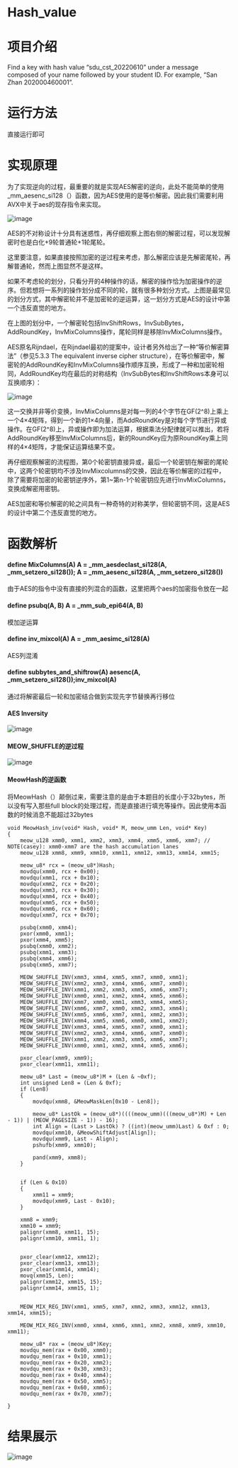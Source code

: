 # Hash_value

# 项目介绍
Find a key with hash value “sdu_cst_20220610” under a message composed of your name followed by your student ID. For example, “San Zhan 202000460001”.
# 运行方法
直接运行即可
# 实现原理

为了实现逆向的过程，最重要的就是实现AES解密的逆向，此处不能简单的使用_mm_aesenc_si128（）函数，因为AES使用的是等价解密。因此我们需要利用AVX中关于aes的现存指令来实现。


![image](https://user-images.githubusercontent.com/75195549/182007818-1aa018df-af5b-4b65-980a-df11c4e0cb93.png)

AES的不对称设计十分具有迷惑性，再仔细观察上图右侧的解密过程，可以发现解密时也是白化+9轮普通轮+1轮尾轮。

这里要注意，如果直接按照加密的逆过程来考虑，那么解密应该是先解密尾轮，再解普通轮，然而上图显然不是这样。

如果不考虑轮的划分，只看分开的4种操作的话，解密的操作恰为加密操作的逆序。但若想将一系列的操作划分成不同的轮，就有很多种划分方式。上图是最常见的划分方式，其中解密轮并不是加密轮的逆运算，这一划分方式是AES的设计中第一个违反直觉的地方。

在上图的划分中，一个解密轮包括InvShiftRows，InvSubBytes，AddRoundKey，InvMixColumns操作，尾轮同样是移除InvMixColumns操作。

AES原名Rijndael，在Rijndael最初的提案中，设计者另外给出了一种“等价解密算法”（参见5.3.3 The equivalent inverse cipher structure），在等价解密中，解密轮的AddRoundKey和InvMixColumns操作顺序互换，形成了一种和加密轮相同，AddRoundKey均在最后的对称结构（InvSubBytes和InvShiftRows本身可以互换顺序）：


![image](https://user-images.githubusercontent.com/75195549/182007842-fcd33e0a-ea41-49e2-af9c-8e068310e964.png)



这一交换并非等价变换，InvMixColumns是对每一列的4个字节在GF(2^8)上乘上一个4×4矩阵，得到一个新的1×4向量，而AddRoundKey是对每个字节进行异或操作。在GF(2^8)上，异或操作即为加法运算，根据乘法分配律就可以推出，若将AddRoundKey移至InvMixColumns后，新的RoundKey应为原RoundKey乘上同样的4×4矩阵，才能保证运算结果不变。

再仔细观察解密的流程图，第0个轮密钥直接异或，最后一个轮密钥在解密的尾轮中，这两个轮密钥均不涉及InvMixcolumns的交换，因此在等价解密的过程中，除了需要将加密的轮密钥逆序外，第1~第n-1个轮密钥应先进行InvMixColumns，变换成解密用密钥。

AES加密和等价解密的轮之间具有一种奇特的对称美学，但轮密钥不同，这是AES的设计中第二个违反直觉的地方。

# 函数解析

#### define MixColumns(A) A = _mm_aesdeclast_si128(A, _mm_setzero_si128()); A = _mm_aesenc_si128(A, _mm_setzero_si128())
由于AES的指令中没有直接的列混合的函数，这里把两个aes的加密指令放在一起

#### define psubq(A, B) A = _mm_sub_epi64(A, B)
模加逆运算

#### define inv_mixcol(A) A = _mm_aesimc_si128(A)
AES列混淆

#### define subbytes_and_shiftrow(A) aesenc(A, _mm_setzero_si128());inv_mixcol(A)
通过将解密最后一轮和加密结合做到实现先字节替换再行移位

#### AES Inversity


![image](https://user-images.githubusercontent.com/75195549/182007716-751bafe8-7dc5-479a-b1bb-768f43a26336.png)



#### MEOW_SHUFFLE的逆过程

![image](https://user-images.githubusercontent.com/75195549/182007724-50180abe-83ae-4ff9-a9e1-9c8bf3690277.png)



#### MeowHash的逆函数


将MeowHash（）颠倒过来，需要注意的是由于本题目的长度小于32bytes，所以没有写入那些full block的处理过程，而是直接进行填充等操作。因此使用本函数的时候消息不能超过32bytes

```
void MeowHash_inv(void* Hash, void* M, meow_umm Len, void* Key)
{
    meow_u128 xmm0, xmm1, xmm2, xmm3, xmm4, xmm5, xmm6, xmm7; // NOTE(casey): xmm0-xmm7 are the hash accumulation lanes
    meow_u128 xmm8, xmm9, xmm10, xmm11, xmm12, xmm13, xmm14, xmm15;

    meow_u8* rcx = (meow_u8*)Hash;
    movdqu(xmm0, rcx + 0x00);
    movdqu(xmm1, rcx + 0x10);
    movdqu(xmm2, rcx + 0x20);
    movdqu(xmm3, rcx + 0x30);
    movdqu(xmm4, rcx + 0x40);
    movdqu(xmm5, rcx + 0x50);
    movdqu(xmm6, rcx + 0x60);
    movdqu(xmm7, rcx + 0x70);

    psubq(xmm0, xmm4);
    pxor(xmm0, xmm1);
    pxor(xmm4, xmm5);
    psubq(xmm0, xmm2);
    psubq(xmm1, xmm3);
    psubq(xmm4, xmm6);
    psubq(xmm5, xmm7);

    MEOW_SHUFFLE_INV(xmm3, xmm4, xmm5, xmm7, xmm0, xmm1);
    MEOW_SHUFFLE_INV(xmm2, xmm3, xmm4, xmm6, xmm7, xmm0);
    MEOW_SHUFFLE_INV(xmm1, xmm2, xmm3, xmm5, xmm6, xmm7);
    MEOW_SHUFFLE_INV(xmm0, xmm1, xmm2, xmm4, xmm5, xmm6);
    MEOW_SHUFFLE_INV(xmm7, xmm0, xmm1, xmm3, xmm4, xmm5);
    MEOW_SHUFFLE_INV(xmm6, xmm7, xmm0, xmm2, xmm3, xmm4);
    MEOW_SHUFFLE_INV(xmm5, xmm6, xmm7, xmm1, xmm2, xmm3);
    MEOW_SHUFFLE_INV(xmm4, xmm5, xmm6, xmm0, xmm1, xmm2);
    MEOW_SHUFFLE_INV(xmm3, xmm4, xmm5, xmm7, xmm0, xmm1);
    MEOW_SHUFFLE_INV(xmm2, xmm3, xmm4, xmm6, xmm7, xmm0);
    MEOW_SHUFFLE_INV(xmm1, xmm2, xmm3, xmm5, xmm6, xmm7);
    MEOW_SHUFFLE_INV(xmm0, xmm1, xmm2, xmm4, xmm5, xmm6);

    pxor_clear(xmm9, xmm9);
    pxor_clear(xmm11, xmm11);

    meow_u8* Last = (meow_u8*)M + (Len & ~0xf);
    int unsigned Len8 = (Len & 0xf);
    if (Len8)
    {
        movdqu(xmm8, &MeowMaskLen[0x10 - Len8]);

        meow_u8* LastOk = (meow_u8*)((((meow_umm)(((meow_u8*)M) + Len - 1)) | (MEOW_PAGESIZE - 1)) - 16);
        int Align = (Last > LastOk) ? ((int)(meow_umm)Last) & 0xf : 0;
        movdqu(xmm10, &MeowShiftAdjust[Align]);
        movdqu(xmm9, Last - Align);
        pshufb(xmm9, xmm10);

        pand(xmm9, xmm8);
    }


    if (Len & 0x10)
    {
        xmm11 = xmm9;
        movdqu(xmm9, Last - 0x10);
    }

    xmm8 = xmm9;
    xmm10 = xmm9;
    palignr(xmm8, xmm11, 15);
    palignr(xmm10, xmm11, 1);


    pxor_clear(xmm12, xmm12);
    pxor_clear(xmm13, xmm13);
    pxor_clear(xmm14, xmm14);
    movq(xmm15, Len);
    palignr(xmm12, xmm15, 15);
    palignr(xmm14, xmm15, 1);


    MEOW_MIX_REG_INV(xmm1, xmm5, xmm7, xmm2, xmm3, xmm12, xmm13, xmm14, xmm15);

    MEOW_MIX_REG_INV(xmm0, xmm4, xmm6, xmm1, xmm2, xmm8, xmm9, xmm10, xmm11);

    meow_u8* rax = (meow_u8*)Key;
    movdqu_mem(rax + 0x00, xmm0);
    movdqu_mem(rax + 0x10, xmm1);
    movdqu_mem(rax + 0x20, xmm2);
    movdqu_mem(rax + 0x30, xmm3);
    movdqu_mem(rax + 0x40, xmm4);
    movdqu_mem(rax + 0x50, xmm5);
    movdqu_mem(rax + 0x60, xmm6);
    movdqu_mem(rax + 0x70, xmm7);

}
```





# 结果展示

![image](https://user-images.githubusercontent.com/75195549/182007634-8e4f47cb-2b57-49f8-a9df-d60ff2313316.png)




